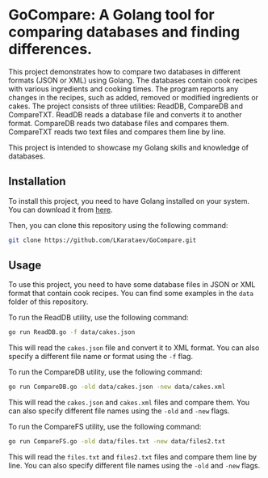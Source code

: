# GoCompare: A Golang tool for comparing databases and finding differences.

This project demonstrates how to compare two databases in different formats (JSON or XML) using Golang. The databases contain cook recipes with various ingredients and cooking times. The program reports any changes in the recipes, such as added, removed or modified ingredients or cakes. The project consists of three utilities: ReadDB, CompareDB and CompareTXT. ReadDB reads a database file and converts it to another format. CompareDB reads two database files and compares them. CompareTXT reads two text files and compares them line by line.

This project is intended to showcase my Golang skills and knowledge of databases.

## Installation

To install this project, you need to have Golang installed on your system. You can download it from [here](https://golang.org/dl/).

Then, you can clone this repository using the following command:

```bash
git clone https://github.com/LKarataev/GoCompare.git
```

## Usage

To use this project, you need to have some database files in JSON or XML format that contain cook recipes. You can find some examples in the `data` folder of this repository.

To run the ReadDB utility, use the following command:

```bash
go run ReadDB.go -f data/cakes.json
```

This will read the `cakes.json` file and convert it to XML format. You can also specify a different file name or format using the `-f` flag.

To run the CompareDB utility, use the following command:

```bash
go run CompareDB.go -old data/cakes.json -new data/cakes.xml
```

This will read the `cakes.json` and `cakes.xml` files and compare them. You can also specify different file names using the `-old` and `-new` flags.

To run the CompareFS utility, use the following command:

```bash
go run CompareFS.go -old data/files.txt -new data/files2.txt
```

This will read the `files.txt` and `files2.txt` files and compare them line by line. You can also specify different file names using the `-old` and `-new` flags.
